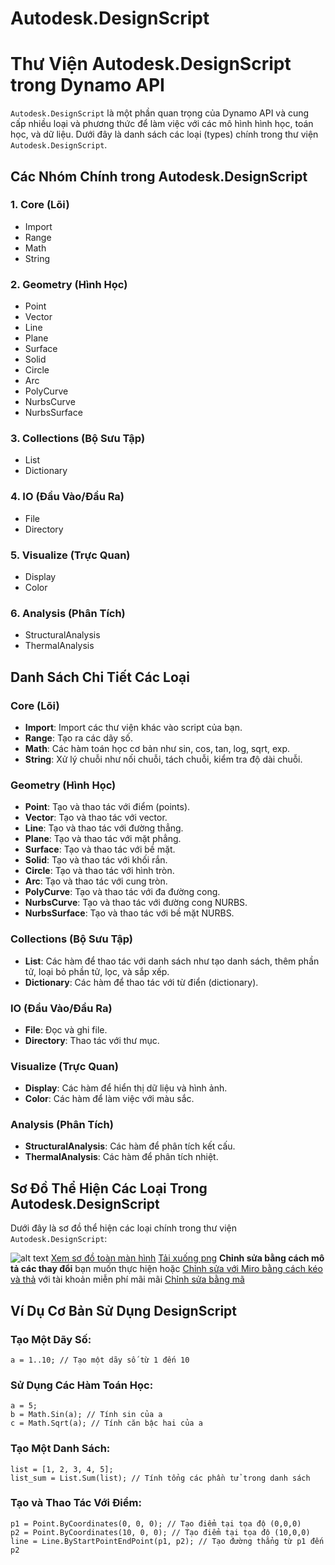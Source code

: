 # Autodesk.DesignScript


# Thư Viện Autodesk.DesignScript trong Dynamo API

`Autodesk.DesignScript` là một phần quan trọng của Dynamo API và cung cấp nhiều loại và phương thức để làm việc với các mô hình hình học, toán học, và dữ liệu. Dưới đây là danh sách các loại (types) chính trong thư viện `Autodesk.DesignScript`.

## Các Nhóm Chính trong Autodesk.DesignScript

### 1. Core (Lõi)
- Import
- Range
- Math
- String

### 2. Geometry (Hình Học)
- Point
- Vector
- Line
- Plane
- Surface
- Solid
- Circle
- Arc
- PolyCurve
- NurbsCurve
- NurbsSurface

### 3. Collections (Bộ Sưu Tập)
- List
- Dictionary

### 4. IO (Đầu Vào/Đầu Ra)
- File
- Directory

### 5. Visualize (Trực Quan)
- Display
- Color

### 6. Analysis (Phân Tích)
- StructuralAnalysis
- ThermalAnalysis

## Danh Sách Chi Tiết Các Loại

### Core (Lõi)
- **Import**: Import các thư viện khác vào script của bạn.
- **Range**: Tạo ra các dãy số.
- **Math**: Các hàm toán học cơ bản như sin, cos, tan, log, sqrt, exp.
- **String**: Xử lý chuỗi như nối chuỗi, tách chuỗi, kiểm tra độ dài chuỗi.

### Geometry (Hình Học)
- **Point**: Tạo và thao tác với điểm (points).
- **Vector**: Tạo và thao tác với vector.
- **Line**: Tạo và thao tác với đường thẳng.
- **Plane**: Tạo và thao tác với mặt phẳng.
- **Surface**: Tạo và thao tác với bề mặt.
- **Solid**: Tạo và thao tác với khối rắn.
- **Circle**: Tạo và thao tác với hình tròn.
- **Arc**: Tạo và thao tác với cung tròn.
- **PolyCurve**: Tạo và thao tác với đa đường cong.
- **NurbsCurve**: Tạo và thao tác với đường cong NURBS.
- **NurbsSurface**: Tạo và thao tác với bề mặt NURBS.

### Collections (Bộ Sưu Tập)
- **List**: Các hàm để thao tác với danh sách như tạo danh sách, thêm phần tử, loại bỏ phần tử, lọc, và sắp xếp.
- **Dictionary**: Các hàm để thao tác với từ điển (dictionary).

### IO (Đầu Vào/Đầu Ra)
- **File**: Đọc và ghi file.
- **Directory**: Thao tác với thư mục.

### Visualize (Trực Quan)
- **Display**: Các hàm để hiển thị dữ liệu và hình ảnh.
- **Color**: Các hàm để làm việc với màu sắc.

### Analysis (Phân Tích)
- **StructuralAnalysis**: Các hàm để phân tích kết cấu.
- **ThermalAnalysis**: Các hàm để phân tích nhiệt.

## Sơ Đồ Thể Hiện Các Loại Trong Autodesk.DesignScript

Dưới đây là sơ đồ thể hiện các loại chính trong thư viện `Autodesk.DesignScript`:

![alt text](https://diagrams.helpful.dev/d/d:gsl8TDK8)
[Xem sơ đồ toàn màn hình](https://diagrams.helpful.dev/d/d:gsl8TDK8)
[Tải xuống png](https://diagrams.helpful.dev/d/d:gsl8TDK8-png-base-64-for-mobile)
**Chỉnh sửa bằng cách mô tả các thay đổi** bạn muốn thực hiện hoặc
[Chỉnh sửa với Miro bằng cách kéo và thả](https://diagrams.helpful.dev/m/m:5tntG6i7) với tài khoản miễn phí mãi mãi
[Chỉnh sửa bằng mã](https://diagrams.helpful.dev/s/s:x2dfXzzg)

## Ví Dụ Cơ Bản Sử Dụng DesignScript

### Tạo Một Dãy Số:
```designscript
a = 1..10; // Tạo một dãy số từ 1 đến 10
```

### Sử Dụng Các Hàm Toán Học:
```designscript
a = 5;
b = Math.Sin(a); // Tính sin của a
c = Math.Sqrt(a); // Tính căn bậc hai của a
```

### Tạo Một Danh Sách:
```designscript
list = [1, 2, 3, 4, 5];
list_sum = List.Sum(list); // Tính tổng các phần tử trong danh sách
```

### Tạo và Thao Tác Với Điểm:
```designscript
p1 = Point.ByCoordinates(0, 0, 0); // Tạo điểm tại tọa độ (0,0,0)
p2 = Point.ByCoordinates(10, 0, 0); // Tạo điểm tại tọa độ (10,0,0)
line = Line.ByStartPointEndPoint(p1, p2); // Tạo đường thẳng từ p1 đến p2
```
